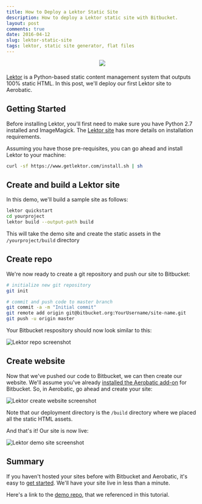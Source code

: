 ```yaml
---
title: How to Deploy a Lektor Static Site
description: How to deploy a Lektor static site with Bitbucket.
layout: post
comments: true
date: 2016-04-12
slug: lektor-static-site
tags: lektor, static site generator, flat files
---
```


<div style="text-align: center; margin-bottom: 20px;">
<img src="//www.aerobatic.com/media/logos/lektor-logo.png" style=" max-width: 100%;">
</div>

[Lektor](https://www.getlektor.com/) is a Python-based static content management system that outputs 100% static HTML. In this post, we'll deploy our first Lektor site to Aerobatic.

## Getting Started

Before installing Lektor, you'll first need to make sure you have Python 2.7 installed and ImageMagick. The [Lektor site](https://www.getlektor.com/docs/installation/) has more details on installation requirements.

Assuming you have those pre-requisites, you can go ahead and install Lektor to your machine:

~~~bash
curl -sf https://www.getlektor.com/install.sh | sh
~~~

## Create and build a Lektor site

In this demo, we'll build a sample site as follows:

~~~bash
lektor quickstart
cd yourproject
lektor build --output-path build
~~~

This will take the demo site and create the static assets in the `/yourproject/build` directory

## Create repo

We're now ready to create a git repository and push our site to Bitbucket:

~~~bash
# initialize new git repository
git init

# commit and push code to master branch
git commit -a -m "Initial commit"
git remote add origin git@bitbucket.org:YourUsername/site-name.git
git push -u origin master
~~~

Your Bitbucket respository should now look similar to this:

<img class="screenshot" src="//www.aerobatic.com/media/screenshots/lektor-repo.png" alt="Lektor repo screenshot">

## Create website

Now that we've pushed our code to Bitbucket, we can then create our website. We'll assume you've already [installed the Aerobatic add-on](/docs/getting-started) for Bitbucket. So, in Aerobatic, go ahead and create your site:

<img class="screenshot" src="//www.aerobatic.com/media/screenshots/create-lektor-site.png" alt="Lektor create website screenshot">

Note that our deployment directory is the `/build` directory where we placed all the static HTML assets.

And that's it! Our site is now live:

<img class="screenshot" src="//www.aerobatic.com/media/screenshots/lektor-demo.png" alt="Lektor demo site screenshot">

## Summary

If you haven't hosted your sites before with Bitbucket and Aerobatic, it's easy to [get started](/docs/getting-started). We'll have your site live in less than a minute.

Here's a link to the [demo repo](https://bitbucket.org/dundonian/lektor-demo), that we referenced in this tutorial.
